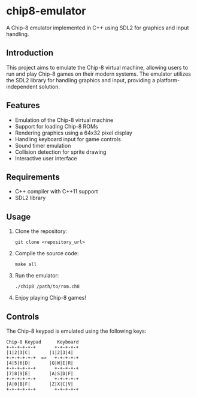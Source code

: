 # chip8-emulator
A Chip-8 emulator implemented in C++ using SDL2 for graphics and input handling.

## Introduction

This project aims to emulate the Chip-8 virtual machine, allowing users to run and play Chip-8 games on their modern systems. The emulator utilizes the SDL2 library for handling graphics and input, providing a platform-independent solution.

## Features

- Emulation of the Chip-8 virtual machine
- Support for loading Chip-8 ROMs
- Rendering graphics using a 64x32 pixel display
- Handling keyboard input for game controls
- Sound timer emulation
- Collision detection for sprite drawing
- Interactive user interface

## Requirements

- C++ compiler with C++11 support
- SDL2 library

## Usage

1. Clone the repository:

   ```shell
   git clone <repository_url>
   ```

2. Compile the source code:

   ```shell
   make all
   ```

3. Run the emulator:

   ```shell
   ./chip8 /path/to/rom.ch8
   ```

4. Enjoy playing Chip-8 games!

## Controls

The Chip-8 keypad is emulated using the following keys:

```
Chip-8 Keypad      Keyboard
+-+-+-+-+-+       +-+-+-+-+
|1|2|3|C|       |1|2|3|4|
+-+-+-+-+-+  =>   +-+-+-+-+
|4|5|6|D|       |Q|W|E|R|
+-+-+-+-+-+       +-+-+-+-+
|7|8|9|E|       |A|S|D|F|
+-+-+-+-+-+       +-+-+-+-+
|A|0|B|F|       |Z|X|C|V|
+-+-+-+-+-+       +-+-+-+-+
